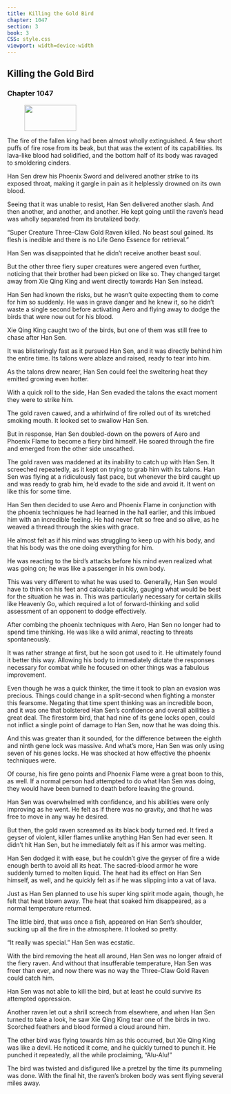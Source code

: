 ```yaml
---
title: Killing the Gold Bird
chapter: 1047
section: 3
book: 3
CSS: style.css
viewport: width=device-width
---
```


## Killing the Gold Bird

### Chapter 1047

<figure>
	<img src="../Images/gem.gif" alt="" id="gem" width="120" height="60" />
</figure>

The fire of the fallen king had been almost wholly extinguished. A few short puffs of fire rose from its beak, but that was the extent of its capabilities. Its lava-like blood had solidified, and the bottom half of its body was ravaged to smoldering cinders.

Han Sen drew his Phoenix Sword and delivered another strike to its exposed throat, making it gargle in pain as it helplessly drowned on its own blood.

Seeing that it was unable to resist, Han Sen delivered another slash. And then another, and another, and another. He kept going until the raven’s head was wholly separated from its brutalized body.

“Super Creature Three-Claw Gold Raven killed. No beast soul gained. Its flesh is inedible and there is no Life Geno Essence for retrieval.”

Han Sen was disappointed that he didn’t receive another beast soul.

But the other three fiery super creatures were angered even further, noticing that their brother had been picked on like so. They changed target away from Xie Qing King and went directly towards Han Sen instead.

Han Sen had known the risks, but he wasn’t quite expecting them to come for him so suddenly. He was in grave danger and he knew it, so he didn’t waste a single second before activating Aero and flying away to dodge the birds that were now out for his blood.

Xie Qing King caught two of the birds, but one of them was still free to chase after Han Sen.

It was blisteringly fast as it pursued Han Sen, and it was directly behind him the entire time. Its talons were ablaze and raised, ready to tear into him.

As the talons drew nearer, Han Sen could feel the sweltering heat they emitted growing even hotter.

With a quick roll to the side, Han Sen evaded the talons the exact moment they were to strike him.

The gold raven cawed, and a whirlwind of fire rolled out of its wretched smoking mouth. It looked set to swallow Han Sen.

But in response, Han Sen doubled-down on the powers of Aero and Phoenix Flame to become a fiery bird himself. He soared through the fire and emerged from the other side unscathed.

The gold raven was maddened at its inability to catch up with Han Sen. It screeched repeatedly, as it kept on trying to grab him with its talons. Han Sen was flying at a ridiculously fast pace, but whenever the bird caught up and was ready to grab him, he’d evade to the side and avoid it. It went on like this for some time.

Han Sen then decided to use Aero and Phoenix Flame in conjunction with the phoenix techniques he had learned in the hall earlier, and this imbued him with an incredible feeling. He had never felt so free and so alive, as he weaved a thread through the skies with grace.

He almost felt as if his mind was struggling to keep up with his body, and that his body was the one doing everything for him.

He was reacting to the bird’s attacks before his mind even realized what was going on; he was like a passenger in his own body.

This was very different to what he was used to. Generally, Han Sen would have to think on his feet and calculate quickly, gauging what would be best for the situation he was in. This was particularly necessary for certain skills like Heavenly Go, which required a lot of forward-thinking and solid assessment of an opponent to dodge effectively.

After combing the phoenix techniques with Aero, Han Sen no longer had to spend time thinking. He was like a wild animal, reacting to threats spontaneously.

It was rather strange at first, but he soon got used to it. He ultimately found it better this way. Allowing his body to immediately dictate the responses necessary for combat while he focused on other things was a fabulous improvement.

Even though he was a quick thinker, the time it took to plan an evasion was precious. Things could change in a split-second when fighting a monster this fearsome. Negating that time spent thinking was an incredible boon, and it was one that bolstered Han Sen’s confidence and overall abilities a great deal. The firestorm bird, that had nine of its gene locks open, could not inflict a single point of damage to Han Sen, now that he was doing this.

And this was greater than it sounded, for the difference between the eighth and ninth gene lock was massive. And what’s more, Han Sen was only using seven of his genes locks. He was shocked at how effective the phoenix techniques were.

Of course, his fire geno points and Phoenix Flame were a great boon to this, as well. If a normal person had attempted to do what Han Sen was doing, they would have been burned to death before leaving the ground.

Han Sen was overwhelmed with confidence, and his abilities were only improving as he went. He felt as if there was no gravity, and that he was free to move in any way he desired.

But then, the gold raven screamed as its black body turned red. It fired a geyser of violent, killer flames unlike anything Han Sen had ever seen. It didn’t hit Han Sen, but he immediately felt as if his armor was melting.

Han Sen dodged it with ease, but he couldn’t give the geyser of fire a wide enough berth to avoid all its heat. The sacred-blood armor he wore suddenly turned to molten liquid. The heat had its effect on Han Sen himself, as well, and he quickly felt as if he was slipping into a vat of lava.

Just as Han Sen planned to use his super king spirit mode again, though, he felt that heat blown away. The heat that soaked him disappeared, as a normal temperature returned.

The little bird, that was once a fish, appeared on Han Sen’s shoulder, sucking up all the fire in the atmosphere. It looked so pretty.

“It really was special.” Han Sen was ecstatic.

With the bird removing the heat all around, Han Sen was no longer afraid of the fiery raven. And without that insufferable temperature, Han Sen was freer than ever, and now there was no way the Three-Claw Gold Raven could catch him.

Han Sen was not able to kill the bird, but at least he could survive its attempted oppression.

Another raven let out a shrill screech from elsewhere, and when Han Sen turned to take a look, he saw Xie Qing King tear one of the birds in two. Scorched feathers and blood formed a cloud around him.

The other bird was flying towards him as this occurred, but Xie Qing King was like a devil. He noticed it come, and he quickly turned to punch it. He punched it repeatedly, all the while proclaiming, “Alu-Alu!”

The bird was twisted and disfigured like a pretzel by the time its pummeling was done. With the final hit, the raven’s broken body was sent flying several miles away.